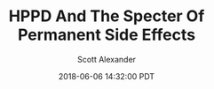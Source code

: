 ---
layout: podcast
title: "HPPD And The Specter Of Permanent Side Effects"
author: Scott Alexander
description: https://slatestarcodex.com/2018/06/06/hppd-and-the-specter-of-permanent-side-effects/
date: 2018-06-06 14:32:00 PDT
length: 2567746
duration: 642
guid: hppd-and-the-specter-of-permanent-side-effects
---